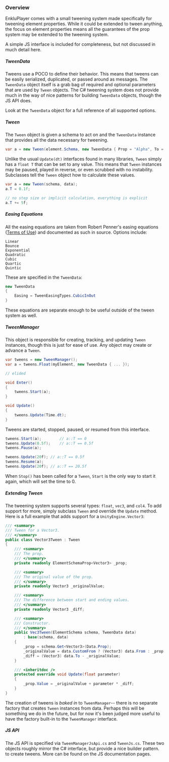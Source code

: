 ### Overview

EnkluPlayer comes with a small tweening system made specifically for tweening element properties. While it could be extended to tween anything, the focus on element properties means all the guarantees of the prop system may be extended to the tweening system.

A simple JS interface is included for completeness, but not discussed in much detail here.

##### TweenData

Tweens use a POCO to define their behavior. This means that tweens can be easily serialized, duplicated, or passed around as messages. The `TweenData` object itself is a grab bag of required and optional parameters that are used by `Tween` objects. The C# tweening system does not provide much in the way of nice patterns for building `TweenData` objects, though the JS API does.

Look at the `TweenData` object for a full reference of all supported options.

##### Tween

The `Tween` object is given a schema to act on and the `TweenData` instance that provides all the data necessary for tweening.

```csharp
var a = new Tween(element.Schema, new TweenData { Prop = "Alpha", To = 1, DurationSec = 5f });
```

Unlike the usual `Update(dt)` interfaces found in many libraries, `Tween` simply has a `float T` that can be set to any value. This means that `Tween` instances may be paused, played in reverse, or even scrubbed with no instability. Subclasses tell the `Tween` object how to calculate these values.

```csharp
var a = new Tween(schema, data);
a.T = 0.1f;

// no step size or implicit calculation, everything is explicit
a.T += 5f;
```

##### Easing Equations

All the easing equations are taken from Robert Penner's easing equations ([Terms of Use](http://www.robertpenner.com/easing_terms_of_use.html)) and documented as such in source. Options include:

```
Linear
Bounce
Exponential
Quadratic
Cubic
Quartic
Quintic
```

These are specified in the `TweenData`:

```csharp
new TweenData
{
    Easing = TweenEasingTypes.CubicInOut
}
```

These equations are separate enough to be useful outside of the tween system as well.

##### TweenManager

This object is responsible for creating, tracking, and updating `Tween` instances, though this is just for ease of use. Any object may create or advance a `Tween`.

```csharp
var tweens = new TweenManager();
var a = tweens.Float(myElement, new TweenData { ... });

// elided

void Enter()
{
    tweens.Start(a);
}

void Update()
{
    tweens.Update(Time.dt);
}
```

Tweens are started, stopped, paused, or resumed from this interface.

```csharp
tweens.Start(a);		// a::T == 0
tweens.Update(0.5f); 	// a::T == 0.5f
tweens.Pause(a);

tweens.Update(20f);	// a::T == 0.5f
tweens.Resume(a);
tweens.Update(20f);	// a::T == 20.5f

```

When `Stop()` has been called for a `Tween`, `Start` is the only way to start it again, which will set the time to 0.

##### Extending Tween

The tweening system supports several types: `float`, `vec3`, and `col4`. To add support for more, simply subclass `Tween` and override the `Update` method. Here is a full example that adds support for a `UnityEngine.Vector3`:

```csharp
/// <summary>
/// Tween for a Vector3.
/// </summary>
public class Vector3Tween : Tween
{
    /// <summary>
    /// The prop.
    /// </summary>
    private readonly ElementSchemaProp<Vector3> _prop;

    /// <summary>
    /// The original value of the prop.
    /// </summary>
    private readonly Vector3 _originalValue;

    /// <summary>
    /// The difference between start and ending values.
    /// </summary>
    private readonly Vector3 _diff;

    /// <summary>
    /// Constructor.
    /// </summary>
    public Vec3Tween(ElementSchema schema, TweenData data)
        : base(schema, data)
    {
        _prop = schema.Get<Vector3>(Data.Prop);
        _originalValue = data.CustomFrom ? (Vector3) data.From : _prop.Value;
        _diff = (Vector3) data.To - _originalValue;
    }

    /// <inheritdoc />
    protected override void Update(float parameter)
    {
        _prop.Value = _originalValue + parameter * _diff;
    }
}
```

The creation of tweens is _baked in_ to `TweenManager`-- there is no separate factory that creates `Tween` instances from data. Perhaps this will be something we do in the future, but for now it's been judged more useful to have the factory built-in to the `TweenManager` interface.

##### JS API

The JS API is specified via `TweenManagerJsApi.cs` and `TweenJs.cs`. These two objects roughly mirror the C# interface, but provide a nice builder pattern. to create tweens. More can be found on the JS documentation pages.